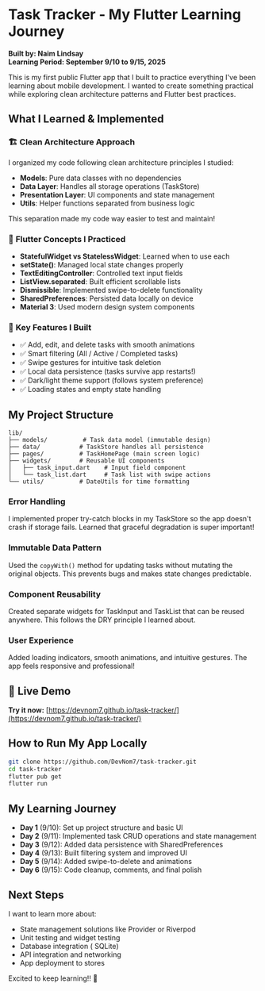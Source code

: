 # Task Tracker - My Flutter Learning Journey
**Built by: Naim Lindsay**  
**Learning Period: September 9/10 to 9/15, 2025**

This is my first public Flutter app that I built to practice everything I've been learning about mobile development. I wanted to create something practical while exploring clean architecture patterns and Flutter best practices.

## What I Learned & Implemented

### 🏗️ **Clean Architecture Approach**
I organized my code following clean architecture principles I studied:
- **Models**: Pure data classes with no dependencies
- **Data Layer**: Handles all storage operations (TaskStore)
- **Presentation Layer**: UI components and state management
- **Utils**: Helper functions separated from business logic

This separation made my code way easier to test and maintain!

### 📱 **Flutter Concepts I Practiced**
- **StatefulWidget vs StatelessWidget**: Learned when to use each
- **setState()**: Managed local state changes properly
- **TextEditingController**: Controlled text input fields
- **ListView.separated**: Built efficient scrollable lists
- **Dismissible**: Implemented swipe-to-delete functionality
- **SharedPreferences**: Persisted data locally on device
- **Material 3**: Used modern design system components

### 🎯 **Key Features I Built**
- ✅ Add, edit, and delete tasks with smooth animations
- ✅ Smart filtering (All / Active / Completed tasks)
- ✅ Swipe gestures for intuitive task deletion
- ✅ Local data persistence (tasks survive app restarts!)
- ✅ Dark/light theme support (follows system preference)
- ✅ Loading states and empty state handling

## My Project Structure
```
lib/
├── models/          # Task data model (immutable design)
├── data/           # TaskStore handles all persistence
├── pages/          # TaskHomePage (main screen logic)
├── widgets/        # Reusable UI components
│   ├── task_input.dart    # Input field component
│   └── task_list.dart     # Task list with swipe actions
└── utils/          # DateUtils for time formatting
```

### **Error Handling**
I implemented proper try-catch blocks in my TaskStore so the app doesn't crash if storage fails. Learned that graceful degradation is super important!

### **Immutable Data Pattern**
Used the `copyWith()` method for updating tasks without mutating the original objects. This prevents bugs and makes state changes predictable.

### **Component Reusability**
Created separate widgets for TaskInput and TaskList that can be reused anywhere. This follows the DRY principle I learned about.

### **User Experience**
Added loading indicators, smooth animations, and intuitive gestures. The app feels responsive and professional!

## 🚀 Live Demo
**Try it now:** [https://devnom7.github.io/task-tracker/](https://devnom7.github.io/task-tracker/)

## How to Run My App Locally
```bash
git clone https://github.com/DevNom7/task-tracker.git
cd task-tracker
flutter pub get
flutter run
```

## My Learning Journey
- **Day 1** (9/10): Set up project structure and basic UI
- **Day 2** (9/11): Implemented task CRUD operations and state management
- **Day 3** (9/12): Added data persistence with SharedPreferences
- **Day 4** (9/13): Built filtering system and improved UI
- **Day 5** (9/14): Added swipe-to-delete and animations
- **Day 6** (9/15): Code cleanup, comments, and final polish

## Next Steps
I want to learn more about:
- State management solutions like Provider or Riverpod
- Unit testing and widget testing
- Database integration ( SQLite)
- API integration and networking
- App deployment to stores

 Excited to keep learning!! 💯
